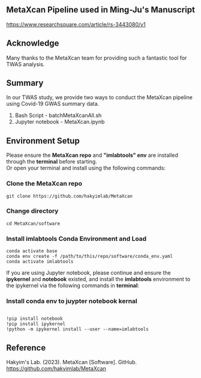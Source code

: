 ## MetaXcan Pipeline used in Ming-Ju's Manuscript  
https://www.researchsquare.com/article/rs-3443080/v1

## Acknowledge
Many thanks to the MetaXcan team for providing such a fantastic tool for TWAS analysis. 

## Summary
In our TWAS study, we provide two ways to conduct the MetaXcan pipeline using Covid-19 GWAS summary data. <br>
1. Bash Script - batchMetaXcanAll.sh <br>
2. Jupyter notebook - MetaXcan.ipynb <br> 

## Environment Setup
Please ensure the **MetaXcan repo** and **"imlabtools" env** are installed through the **terminal** before starting.<br>
Or open your terminal and install using the following commands:<br>

<h3>Clone the MetaXcan repo</h3>
<pre><code>git clone https://github.com/hakyimlab/MetaXcan
</code></pre>

<h3>Change directory</h3>
<pre><code>cd MetaXcan/software
</code></pre>

<h3>Install imlabtools Conda Environment and Load</h3>
<pre><code>conda activate base
conda env create -f /path/to/this/repo/software/conda_env.yaml
conda activate imlabtools
</code></pre>

If you are using Jupyter notebook, please continue and ensure the **ipykernel** and **notebook** existed, and install the **imlabtools** environment to the ipykernel via the following commands in **terminal**:<br>

<h3>Install conda env to juypter notebook kernal</h3>
<pre><code>
!pip install notebook
!pip install ipykernel
!python -m ipykernel install --user --name=imlabtools</code></pre>


## Reference
Hakyim's Lab. (2023). MetaXcan [Software]. GitHub. https://github.com/hakyimlab/MetaXcan

